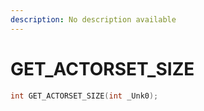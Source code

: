 ```yaml
---
description: No description available 
---
```


# GET_ACTORSET_SIZE

```cpp
int GET_ACTORSET_SIZE(int _Unk0);
```